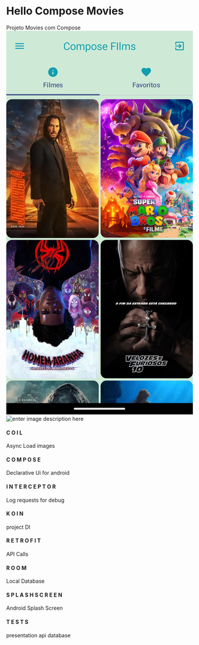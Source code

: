 # Hello Compose Movies

Projeto Movies com Compose
![enter image description here](home.png)
![enter image description here](details.png)


#### C O I L
Async Load images
####  C O M P O S E
Declarative Ui for android
####  I N T E R C E P T O R
Log requests for debug
####  K O I N
project DI
####  R E T R O F I T
API Calls
#### R O O M
Local Database
#### S P L A S H   S C R E E N
Android Splash Screen
####  T E S T S
presentation
api
database
  
  
